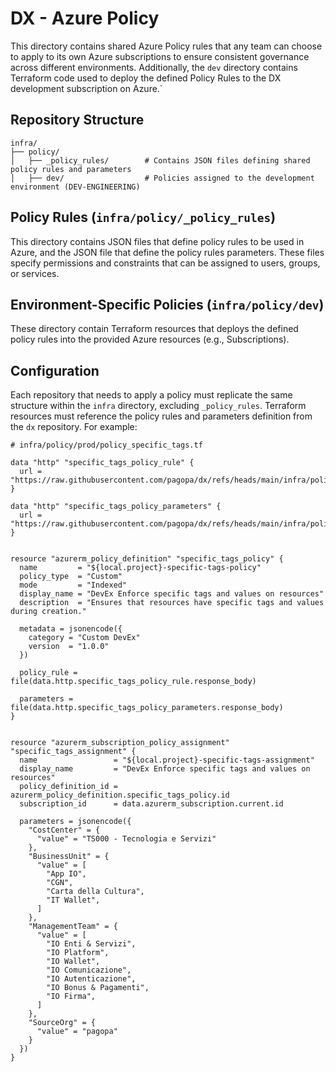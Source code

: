 # DX - Azure Policy

This directory contains shared Azure Policy rules that any team can choose to apply to its own Azure subscriptions to ensure consistent governance across different environments.
Additionally, the `dev` directory contains Terraform code used to deploy the defined Policy Rules to the DX development subscription on Azure.`

## Repository Structure

```shell
infra/
├── policy/
│   ├── _policy_rules/        # Contains JSON files defining shared policy rules and parameters
│   ├── dev/                  # Policies assigned to the development environment (DEV-ENGINEERING)
```

## Policy Rules (`infra/policy/_policy_rules`)

This directory contains JSON files that define policy rules to be used in Azure, and the JSON file that define the policy rules parameters. These files specify permissions and constraints that can be assigned to users, groups, or services.

## Environment-Specific Policies (`infra/policy/dev`)

These directory contain Terraform resources that deploys the defined policy rules into the provided Azure resources (e.g., Subscriptions).

## Configuration

Each repository that needs to apply a policy must replicate the same structure within the `infra` directory, excluding `_policy_rules`. Terraform resources must reference the policy rules and parameters definition from the `dx` repository. For example:

```hcl
# infra/policy/prod/policy_specific_tags.tf

data "http" "specific_tags_policy_rule" {
  url = "https://raw.githubusercontent.com/pagopa/dx/refs/heads/main/infra/policy/_policy_rules/specific_tags_rule_v1.json"
}

data "http" "specific_tags_policy_parameters" {
  url = "https://raw.githubusercontent.com/pagopa/dx/refs/heads/main/infra/policy/_policy_rules/specific_tags_paramenters_v1.json"
}


resource "azurerm_policy_definition" "specific_tags_policy" {
  name         = "${local.project}-specific-tags-policy"
  policy_type  = "Custom"
  mode         = "Indexed"
  display_name = "DevEx Enforce specific tags and values on resources"
  description  = "Ensures that resources have specific tags and values during creation."

  metadata = jsonencode({
    category = "Custom DevEx"
    version  = "1.0.0"
  })

  policy_rule = file(data.http.specific_tags_policy_rule.response_body)

  parameters = file(data.http.specific_tags_policy_parameters.response_body)
}


resource "azurerm_subscription_policy_assignment" "specific_tags_assignment" {
  name                 = "${local.project}-specific-tags-assignment"
  display_name         = "DevEx Enforce specific tags and values on resources"
  policy_definition_id = azurerm_policy_definition.specific_tags_policy.id
  subscription_id      = data.azurerm_subscription.current.id

  parameters = jsonencode({
    "CostCenter" = {
      "value" = "TS000 - Tecnologia e Servizi"
    },
    "BusinessUnit" = {
      "value" = [
        "App IO",
        "CGN",
        "Carta della Cultura",
        "IT Wallet",
      ]
    },
    "ManagementTeam" = {
      "value" = [
        "IO Enti & Servizi",
        "IO Platform",
        "IO Wallet",
        "IO Comunicazione",
        "IO Autenticazione",
        "IO Bonus & Pagamenti",
        "IO Firma",
      ]
    },
    "SourceOrg" = {
      "value" = "pagopa"
    }
  })
}
```
